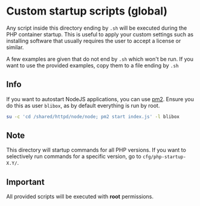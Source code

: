 # Custom startup scripts (global)

Any script inside this directory ending by `.sh` will be executed during the PHP container startup.
This is useful to apply your custom settings such as installing software that usually requires
the user to accept a license or similar.

A few examples are given that do not end by `.sh` which won't be run. If you want to use the
provided examples, copy them to a file ending by `.sh`


## Info

If you want to autostart NodeJS applications, you can use [pm2](https://github.com/Unitech/pm2).
Ensure you do this as user `blibox`, as by default everything is run by root.

```bash
su -c 'cd /shared/httpd/node/node; pm2 start index.js' -l blibox
```


## Note

This directory will startup commands for all PHP versions. If you want to selectively run commands
for a specific version, go to `cfg/php-startup-X.Y/`.


## Important

All provided scripts will be executed with **root** permissions.
